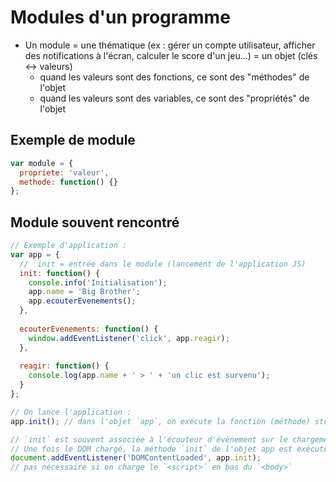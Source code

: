 # Modules d'un programme

- Un module = une thématique (ex : gérer un compte utilisateur, afficher des notifications à l'écran, calculer le score d'un jeu...) = un objet (clés <-> valeurs)
  - quand les valeurs sont des fonctions, ce sont des "méthodes" de l'objet
  - quand les valeurs sont des variables, ce sont des "propriétés" de l'objet

## Exemple de module
``` js
var module = {
  propriete: 'valeur',
  methode: function() {}
};
```
## Module souvent rencontré
```js
// Exemple d'application :
var app = {
  // `init = entrée dans le module (lancement de l'application JS)
  init: function() {
    console.info('Initialisation');
    app.name = 'Big Brother';
    app.ecouterEvenements();
  },
  
  ecouterEvenements: function() {
    window.addEventListener('click', app.reagir);
  },
  
  reagir: function() {
    console.log(app.name + ' > ' + 'un clic est survenu');
  }
};

// On lance l'application :
app.init(); // dans l'objet `app`, on exécute la fonction (méthode) stockée dans la clé `init`

// `init` est souvent associée à l'écouteur d'évènement sur le chargement du DOM
// Une fois le DOM chargé, la méthode `init` de l'objet app est exécutée :
document.addEventListener('DOMContentLoaded', app.init);
// pas nécessaire si on charge le `<script>` en bas du `<body>`
